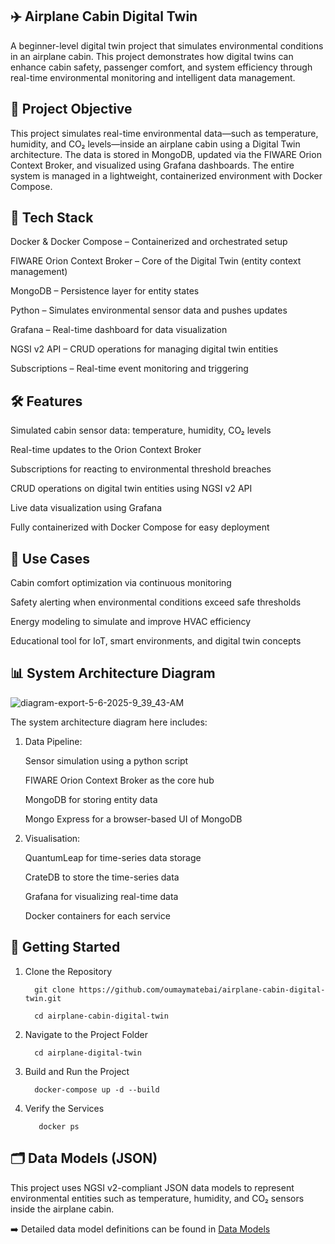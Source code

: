 ✈️ Airplane Cabin Digital Twin
-
A beginner-level digital twin project that simulates environmental conditions in an airplane cabin. This project demonstrates how digital twins can enhance cabin safety, passenger comfort, and system efficiency through real-time environmental monitoring and intelligent data management.


🎯 Project Objective
-
This project simulates real-time environmental data—such as temperature, humidity, and CO₂ levels—inside an airplane cabin using a Digital Twin architecture. The data is stored in MongoDB, updated via the FIWARE Orion Context Broker, and visualized using Grafana dashboards. The entire system is managed in a lightweight, containerized environment with Docker Compose.


🧰 Tech Stack
-
Docker & Docker Compose – Containerized and orchestrated setup
      
FIWARE Orion Context Broker – Core of the Digital Twin (entity context management)
      
MongoDB – Persistence layer for entity states
      
Python – Simulates environmental sensor data and pushes updates
      
Grafana – Real-time dashboard for data visualization
      
NGSI v2 API – CRUD operations for managing digital twin entities
      
Subscriptions – Real-time event monitoring and triggering


🛠️ Features
-
Simulated cabin sensor data: temperature, humidity, CO₂ levels
      
Real-time updates to the Orion Context Broker
      
Subscriptions for reacting to environmental threshold breaches
      
CRUD operations on digital twin entities using NGSI v2 API
      
Live data visualization using Grafana
      
Fully containerized with Docker Compose for easy deployment


🧪 Use Cases
-
Cabin comfort optimization via continuous monitoring
      
Safety alerting when environmental conditions exceed safe thresholds
      
Energy modeling to simulate and improve HVAC efficiency
      
Educational tool for IoT, smart environments, and digital twin concepts


📊 System Architecture Diagram
-


![diagram-export-5-6-2025-9_39_43-AM](https://github.com/user-attachments/assets/28ed6e54-ab1a-443d-bdb7-9b4129c6bf0c)


The system architecture diagram here includes:

1. Data Pipeline:
   
   Sensor simulation using a python script
           
   FIWARE Orion Context Broker as the core hub
           
   MongoDB for storing entity data
           
   Mongo Express for a browser-based UI of MongoDB

2. Visualisation:

   QuantumLeap for time-series data storage 
           
   CrateDB to store the time-series data
           
   Grafana for visualizing real-time data
           
   Docker containers for each service


🚀 Getting Started
-

  1. Clone the Repository
  
           git clone https://github.com/oumaymatebai/airplane-cabin-digital-twin.git
           
           cd airplane-cabin-digital-twin
  
  2. Navigate to the Project Folder
  
           cd airplane-digital-twin

  3. Build and Run the Project

           docker-compose up -d --build

 4. Verify the Services

           docker ps


🗂️ Data Models (JSON)
-

This project uses NGSI v2-compliant JSON data models to represent environmental entities such as temperature, humidity, and CO₂ sensors inside the airplane cabin. 

➡️ Detailed data model definitions can be found in [Data Models](./data-models.md)



